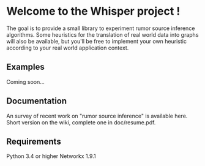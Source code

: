 # Welcome to the Whisper project !

The goal is to provide a small library to experiment rumor source inference algorithms. Some heuristics for the translation of real world data into graphs will also be available, but you'll be free to implement your own heuristic according to your real world application context.

## Examples
Coming soon...

## Documentation
An survey of recent work on "rumor source inference" is available here. Short version on the wiki, complete one in doc/resume.pdf.

## Requirements
Python 3.4 or higher
Networkx 1.9.1
